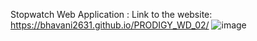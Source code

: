  Stopwatch Web Application :
Link to the website: https://bhavani2631.github.io/PRODIGY_WD_02/
![image](https://github.com/user-attachments/assets/3cffa5ee-ac51-4bc4-bcc9-bbacb76da468)
